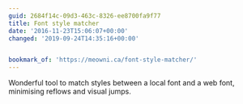 ```yaml
---
guid: 2684f14c-09d3-463c-8326-ee8700fa9f77
title: Font style matcher
date: '2016-11-23T15:06:07+00:00'
changed: '2019-09-24T14:35:16+00:00'


bookmark_of: 'https://meowni.ca/font-style-matcher/'
---
```



Wonderful tool to match styles between a local font and a web font, minimising reflows and visual jumps.
